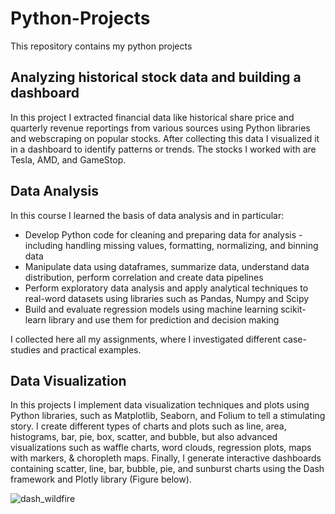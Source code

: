 # Python-Projects
This repository contains my python projects
## Analyzing historical stock data and building a dashboard

In this project I extracted financial data like historical share price and quarterly revenue reportings from various sources using Python libraries and webscraping on popular stocks. After collecting this data I visualized it in a dashboard to identify patterns or trends. The stocks I worked with are Tesla, AMD, and GameStop.

## Data Analysis
In this course I learned the basis of data analysis and in particular: 
- Develop Python code for cleaning and preparing data for analysis - including handling missing values, formatting, normalizing, and binning data
- Manipulate data using dataframes, summarize data, understand data distribution, perform correlation and create data pipelines
- Perform exploratory data analysis and apply analytical techniques to real-word datasets using libraries such as Pandas, Numpy and Scipy
- Build and evaluate regression models using machine learning scikit-learn library and use them for prediction and decision making

I collected here all my assignments, where I investigated different case-studies and practical examples.

## Data Visualization
In this projects I implement data visualization techniques and plots using Python libraries, such as Matplotlib, Seaborn, and Folium to tell a stimulating story. I create different types of charts and plots such as line, area, histograms, bar, pie, box, scatter, and bubble, but also advanced visualizations such as waffle charts, word clouds, regression plots, maps with markers, & choropleth maps. Finally, I generate interactive dashboards containing scatter, line, bar, bubble, pie, and sunburst charts using the Dash framework and Plotly library (Figure below).


![dash_wildfire](https://github.com/user-attachments/assets/76170f7d-390c-4b6d-b183-6d1f690d7c33)
